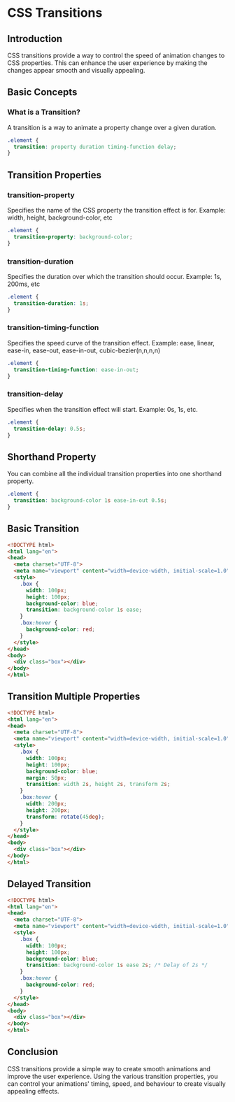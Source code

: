 # CSS Transitions

## Introduction

CSS transitions provide a way to control the speed of animation changes to CSS properties. This can enhance the user experience by making the changes appear smooth and visually appealing.

## Basic Concepts

### What is a Transition?

A transition is a way to animate a property change over a given duration.

```css
.element {
  transition: property duration timing-function delay;
}
```
## Transition Properties

### transition-property

Specifies the name of the CSS property the transition effect is for.
Example: width, height, background-color, etc

```css
.element {
  transition-property: background-color;
}
```

### transition-duration

Specifies the duration over which the transition should occur.
Example: 1s, 200ms, etc

```css
.element {
  transition-duration: 1s;
}
```

### transition-timing-function

Specifies the speed curve of the transition effect.
Example: ease, linear, ease-in, ease-out, ease-in-out, cubic-bezier(n,n,n,n)

```css
.element {
  transition-timing-function: ease-in-out;
}
```

### transition-delay

Specifies when the transition effect will start.
Example: 0s, 1s, etc.

```css
.element {
  transition-delay: 0.5s;
}
```


## Shorthand Property

You can combine all the individual transition properties into one shorthand property.

```css
.element {
  transition: background-color 1s ease-in-out 0.5s;
}
```

## Basic Transition

```html
<!DOCTYPE html>
<html lang="en">
<head>
  <meta charset="UTF-8">
  <meta name="viewport" content="width=device-width, initial-scale=1.0">
  <style>
    .box {
      width: 100px;
      height: 100px;
      background-color: blue;
      transition: background-color 1s ease;
    }
    .box:hover {
      background-color: red;
    }
  </style>
</head>
<body>
  <div class="box"></div>
</body>
</html>
```

## Transition Multiple Properties

```html
<!DOCTYPE html>
<html lang="en">
<head>
  <meta charset="UTF-8">
  <meta name="viewport" content="width=device-width, initial-scale=1.0">
  <style>
    .box {
      width: 100px;
      height: 100px;
      background-color: blue;
      margin: 50px;
      transition: width 2s, height 2s, transform 2s;
    }
    .box:hover {
      width: 200px;
      height: 200px;
      transform: rotate(45deg);
    }
  </style>
</head>
<body>
  <div class="box"></div>
</body>
</html>
```

## Delayed Transition

```html
<!DOCTYPE html>
<html lang="en">
<head>
  <meta charset="UTF-8">
  <meta name="viewport" content="width=device-width, initial-scale=1.0">
  <style>
    .box {
      width: 100px;
      height: 100px;
      background-color: blue;
      transition: background-color 1s ease 2s; /* Delay of 2s */
    }
    .box:hover {
      background-color: red;
    }
  </style>
</head>
<body>
  <div class="box"></div>
</body>
</html>
```

## Conclusion
CSS transitions provide a simple way to create smooth animations and improve the user experience. Using the various transition properties, you can control your animations' timing, speed, and behaviour to create visually appealing effects.
